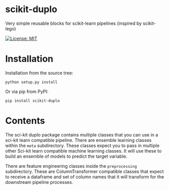 # scikit-duplo

Very simple reusable blocks for scikit-learn pipelines  (inspired by scikit-lego)

[![License: MIT](https://img.shields.io/badge/License-MIT-yellow.svg)](https://opensource.org/licenses/MIT)


# Installation

Installation from the source tree:

```
python setup.py install
```

Or via pip from PyPI:

```
pip install scikit-duplo
```

# Contents

The sci-kit duplo package contains multiple classes that you can use in a sci-kit
learn compatible pipeline. There are ensemble learning classes within the `meta` subdirectory.
These classes expect you to pass in multiple other Sci-kit learn compatible 
machine learning classes. It will use these to build an ensemble of models to
predict the target variable.

There are feature engineering classes inside the `preprocessing` subdirectory. These are
ColumnTransformer compatible classes that expect to receive a dataframe and set of column
names that it will transform for the downstream pipeline processes.




